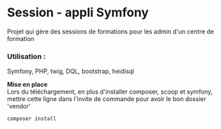 # Session -  appli Symfony

Projet qui gère des sessions de formations pour les admin d'un centre de formation

### Utilisation : 

Symfony, PHP, twig, DQL, bootstrap, heidisql


**Mise en place**  
Lors du téléchargement, en plus d'installer composer, scoop et symfony, mettre cette ligne dans l'invite de commande pour avoir le bon dossier 'vendor'

``` php
composer install
```